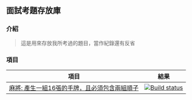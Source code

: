 ## 面試考題存放庫

### 介紹
> 這是用來存放我所考過的題目，當作紀錄還有反省

### 項目
| 項目 | 結果 |
|------|------|
|[麻將: 產生一組16張的手牌，且必須包含兩組順子](/src/Interview/Exam/Mahjong/)|[![Build status](https://ci.appveyor.com/api/projects/status/h7ukosja79uo88pt)](https://ci.appveyor.com/project/0x0001F36D/interview)|
